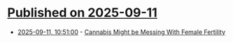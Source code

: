 # [Published on 2025-09-11](index.md)

* [2025-09-11, 10:51:00](https://soylentnews.org/article.pl?sid=25/09/10/0619236&from=rss) - [Cannabis Might be Messing With Female Fertility](https://soylentnews.org/article.pl?sid=25/09/10/0619236&from=rss)
